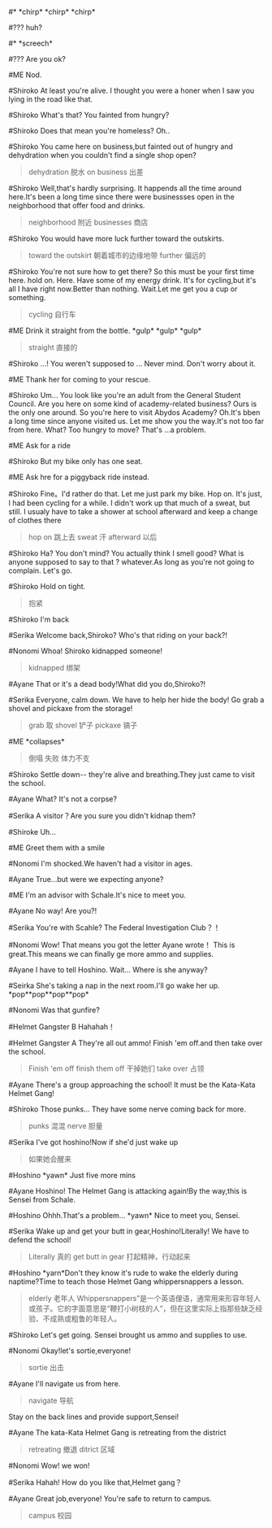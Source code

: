 #*
\*chirp\* \*chirp\* \*chirp\*

#???
huh?

#*
\*screech\*

#???
Are you ok?

#ME
Nod.

#Shiroko
At least you're alive. I thought you were a honer when I saw you lying in the road like that.

#Shiroko
What's that? You fainted from hungry?

#Shiroko
Does that mean you're homeless?
Oh..

#Shiroko
You came here on business,but fainted out of hungry and dehydration when you couldn't find a single shop open?

>dehydration 脱水
>on business 出差

#Shiroko
Well,that's hardly surprising.
It happends all the time around here.It's been a long time since there were businessses open in the neighborhood that offer food and drinks.

>neighborhood 附近
>businesses 商店

#Shiroko
You would have more luck further toward the outskirts.

>toward the outskirt 朝着城市的边缘地带
>further 偏远的

#Shiroko
You're not sure how to get there? So this must be your first time here.
hold on.
Here. Have some of my energy drink.
It's for cycling,but it's all I have right now.Better than nothing.
Wait.Let me get you a cup or something.

>cycling 自行车

#ME
Drink it straight from the bottle.
\*gulp\* \*gulp\* \*gulp\*

>straight 直接的 

#Shiroko
...!
You weren't supposed to ...
Never mind. Don't worry about it.


#ME
Thank her for coming to your rescue.

#Shiroko
Um...
You look like you're an adult from the General Student Council.
Are you here on some kind of academy-related business?
Ours is the only one around.
So you're here to visit Abydos Academy?
Oh.It's bben a long time since anyone visited us.
Let me show you the way.It's not too far from here.
What? Too hungry to move?
That's ...a problem.

#ME
Ask for a ride

#Shiroko
But my bike only has one seat.

#ME
Ask hre for a piggyback ride instead.

#Shiroko
Fine。I'd rather do that.
Let me just park my bike.
Hop on.
It's just, I had been cycling for a while. I didn't work up that much of a sweat, but still.
I usualy have to take a shower at school afterward and keep a change of clothes there
>hop on 跳上去
>sweat 汗
>afterward 以后

#Shiroko
Ha? You don't mind?
You actually think I smell good?
What is anyone supposed to say to that ? whatever.As long as you're not going to  complain. Let's go.

#Shiroko
Hold on tight.

>抱紧

#Shiroko
I'm back

#Serika
Welcome back,Shiroko?
Who's that riding on your back?!

#Nonomi
Whoa! Shiroko kidnapped someone!
>kidnapped 绑架

#Ayane
That or it's a dead body!What did you do,Shiroko?!

#Serika
Everyone, calm down. We have to help her hide the body!
Go grab a shovel and pickaxe from the storage!
>grab 取
>shovel 铲子
>pickaxe 镐子

#ME
\*collapses\*
>倒塌 失败 体力不支

#Shiroko
Settle down-- they're alive and breathing.They just came to visit the school.

#Ayane
What? It's not a corpse?

#Serika
A visitor？Are you sure you didn't kidnap them?

#Shiroke
Uh...

#ME
Greet them with a smile

#Nonomi
I'm shocked.We haven't had a visitor in ages.

#Ayane
True...but were we expecting anyone?

#ME
I'm an advisor with Schale.It's nice to meet you.

#Ayane
No way! Are you?!

#Serika
You're with Scahle? The Federal Investigation Club？！

#Nonomi
Wow! That means you got the letter Ayane wrote！
This is great.This means we can finally ge more ammo and supplies.

#Ayane
I have to tell Hoshino. Wait... Where is she anyway?

#Seirka
She's taking a nap in the next room.I'll go wake her up.
\*pop\*\*pop\*\*pop\*\*pop\*

#Nonomi
Was that gunfire?

#Helmet Gangster B
Hahahah！

#Helmet Gangster A
They're all out ammo! Finish 'em off.and then take over the school.
>Finish 'em off finish them off 干掉她们
>take over 占领

#Ayane
There's a group approaching the school!
It must be the Kata-Kata Helmet Gang!

#Shiroko
Those punks... They have some nerve coming back for more.
>punks 混混
>nerve 胆量

#Serika
I've got hoshino!Now if she'd just wake up
>如果她会醒来

#Hoshino
\*yawn\* Just five more mins

#Ayane
Hoshino! The Helmet Gang is attacking again!By the way,this is Sensei from Schale.

#Hoshino
Ohhh.That's a problem... \*yawn\* Nice to meet you, Sensei.

#Serika
Wake up and get your butt in gear,Hoshino!Literally! We have to defend the school!
>Literally 真的
>get butt in gear 打起精神，行动起来

#Hoshino
\*yarn\*Don't they know it's rude to wake the elderly during naptime?Time to teach those Helmet Gang whippersnappers a lesson.

>elderly 老年人
> Whippersnappers"是一个英语俚语，通常用来形容年轻人或孩子。它的字面意思是“鞭打小树枝的人”，但在这里实际上指那些缺乏经验、不成熟或粗鲁的年轻人。

#Shiroko
Let's get going. Sensei brought us ammo and supplies to use.

#Nonomi
Okay!let's sortie,everyone!
>sortie 出击

#Ayane
I'll navigate us from here.
>navigate 导航

Stay on the back lines and provide support,Sensei!

#Ayane
The kata-Kata Helmet Gang is retreating from the district
>retreating 撤退
>ditrict 区域

#Nonomi
Wow! we won!

#Serika
Hahah! How do you like that,Helmet gang？

#Ayane
Great job,everyone! You're safe to return to campus.
>campus 校园
